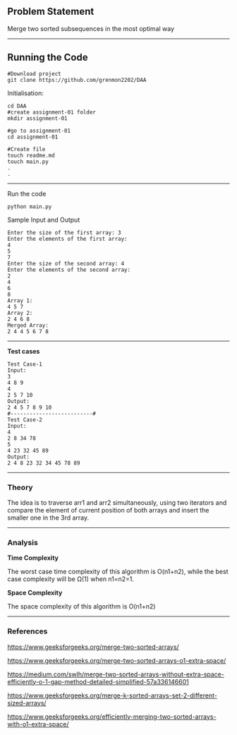 ## Problem Statement
Merge two sorted subsequences in the most optimal way

---
## Running the Code 

```
#Download project
git clone https://github.com/grenmon2202/DAA
```
Initialisation: 
```
cd DAA
#create assignment-01 folder
mkdir assignment-01

#go to assignment-01
cd assignment-01

#Create file
touch readme.md
touch main.py
.
.
```
---

Run the code
```
python main.py
```
Sample Input and Output
```
Enter the size of the first array: 3
Enter the elements of the first array:
4
5
7
Enter the size of the second array: 4
Enter the elements of the second array:
2
4
6
8
Array 1: 
4 5 7 
Array 2: 
2 4 6 8 
Merged Array: 
2 4 4 5 6 7 8 
```
---

**Test cases**

```
Test Case-1
Input:
3
4 8 9
4
2 5 7 10
Output:
2 4 5 7 8 9 10
#--------------------------#
Test Case-2
Input:
4
2 8 34 78
5
4 23 32 45 89
Output:
2 4 8 23 32 34 45 78 89
```

---

### Theory
The idea is to traverse arr1 and arr2 simultaneously, using two iterators and compare the element of current position of both arrays and insert the smaller one in the 3rd array.

---

### Analysis

**Time Complexity**

The worst case time complexity of this algorithm is O(n1+n2), while the best case complexity will be Ω(1) when n1=n2=1.

**Space Complexity**

The space complexity of this algorithm is O(n1+n2)

---

### References

https://www.geeksforgeeks.org/merge-two-sorted-arrays/

https://www.geeksforgeeks.org/merge-two-sorted-arrays-o1-extra-space/

https://medium.com/swlh/merge-two-sorted-arrays-without-extra-space-efficiently-o-1-gap-method-detailed-simplified-57a336146601

https://www.geeksforgeeks.org/merge-k-sorted-arrays-set-2-different-sized-arrays/

https://www.geeksforgeeks.org/efficiently-merging-two-sorted-arrays-with-o1-extra-space/
